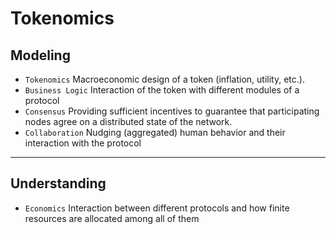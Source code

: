 # Tokenomics

## Modeling
- `Tokenomics` Macroeconomic design of a token (inflation, utility, etc.).
- `Business Logic` Interaction of the token with different modules of a protocol
- `Consensus` Providing sufficient incentives to guarantee that participating nodes agree on a distributed state of the network.
- `Collaboration` Nudging (aggregated) human behavior and their interaction with the protocol
____

## Understanding
- `Economics` Interaction between different protocols and how finite resources are allocated among all of them

